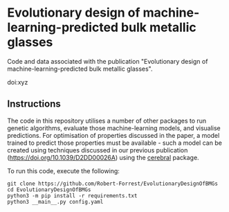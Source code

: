# Evolutionary design of machine-learning-predicted bulk metallic glasses

Code and data associated with the publication "Evolutionary design of
machine-learning-predicted bulk metallic glasses".

doi:xyz

## Instructions

The code in this repository utilises a number of other packages to run genetic
algorithms, evaluate those machine-learning models, and visualise
predictions. For optimisation of properties discussed in the paper, a model
trained to predict those properties must be available - such a model can be
created using techniques discussed in our previous publication
(https://doi.org/10.1039/D2DD00026A) using the
[cerebral](https://github.com/Robert-Forrest/cerebral) package.

To run this code, execute the following:

```
git clone https://github.com/Robert-Forrest/EvolutionaryDesignOfBMGs
cd EvolutionaryDesignOfBMGs
python3 -m pip install -r requirements.txt
python3 __main__.py config.yaml
```



